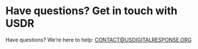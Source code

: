 # Have questions? Get in touch with USDR

Have questions? We’re here to help: [CONTACT@USDIGITALRESPONSE.ORG](mailto:CONTACT@USDIGITALRESPONSE.ORG)

